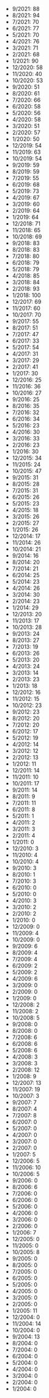 *  9/2021: 88
*  8/2021: 94
*  7/2021: 70
*  6/2021: 77
*  5/2021: 70
*  4/2021: 76
*  3/2021: 71
*  2/2021: 68
*  1/2021: 90
*  12/2020: 58
*  11/2020: 40
*  10/2020: 53
*  9/2020: 51
*  8/2020: 61
*  7/2020: 66
*  6/2020: 58
*  5/2020: 56
*  4/2020: 58
*  3/2020: 51
*  2/2020: 57
*  1/2020: 50
*  12/2019: 54
*  11/2019: 63
*  10/2019: 54
*  9/2019: 59
*  8/2019: 59
*  7/2019: 55
*  6/2019: 68
*  5/2019: 73
*  4/2019: 67
*  3/2019: 60
*  2/2019: 64
*  1/2019: 64
*  12/2018: 71
*  11/2018: 65
*  10/2018: 69
*  9/2018: 83
*  8/2018: 83
*  7/2018: 80
*  6/2018: 79
*  5/2018: 79
*  4/2018: 85
*  3/2018: 84
*  2/2018: 93
*  1/2018: 100
*  12/2017: 69
*  11/2017: 60
*  10/2017: 70
*  9/2017: 55
*  8/2017: 51
*  7/2017: 47
*  6/2017: 33
*  5/2017: 54
*  4/2017: 31
*  3/2017: 29
*  2/2017: 41
*  1/2017: 30
*  12/2016: 25
*  11/2016: 36
*  10/2016: 27
*  9/2016: 25
*  8/2016: 35
*  7/2016: 32
*  6/2016: 34
*  5/2016: 23
*  4/2016: 30
*  3/2016: 33
*  2/2016: 23
*  1/2016: 30
*  12/2015: 34
*  11/2015: 24
*  10/2015: 47
*  9/2015: 31
*  8/2015: 28
*  7/2015: 31
*  6/2015: 26
*  5/2015: 23
*  4/2015: 18
*  3/2015: 26
*  2/2015: 27
*  1/2015: 26
*  12/2014: 17
*  11/2014: 26
*  10/2014: 21
*  9/2014: 16
*  8/2014: 20
*  7/2014: 21
*  6/2014: 25
*  5/2014: 23
*  4/2014: 26
*  3/2014: 30
*  2/2014: 23
*  1/2014: 29
*  12/2013: 20
*  11/2013: 17
*  10/2013: 28
*  9/2013: 24
*  8/2013: 27
*  7/2013: 19
*  6/2013: 26
*  5/2013: 20
*  4/2013: 24
*  3/2013: 14
*  2/2013: 23
*  1/2013: 18
*  12/2012: 16
*  11/2012: 15
*  10/2012: 23
*  9/2012: 23
*  8/2012: 20
*  7/2012: 20
*  6/2012: 17
*  5/2012: 19
*  4/2012: 14
*  3/2012: 12
*  2/2012: 13
*  1/2012: 11
*  12/2011: 14
*  11/2011: 10
*  10/2011: 17
*  9/2011: 14
*  8/2011: 9
*  7/2011: 11
*  6/2011: 8
*  5/2011: 1
*  4/2011: 2
*  3/2011: 3
*  2/2011: 4
*  1/2011: 0
*  12/2010: 3
*  11/2010: 4
*  10/2010: 4
*  9/2010: 3
*  8/2010: 1
*  7/2010: 3
*  6/2010: 0
*  5/2010: 0
*  4/2010: 3
*  3/2010: 2
*  2/2010: 2
*  1/2010: 0
*  12/2009: 0
*  11/2009: 4
*  10/2009: 0
*  9/2009: 6
*  8/2009: 4
*  7/2009: 4
*  6/2009: 2
*  5/2009: 2
*  4/2009: 6
*  3/2009: 0
*  2/2009: 0
*  1/2009: 0
*  12/2008: 2
*  11/2008: 2
*  10/2008: 5
*  9/2008: 0
*  8/2008: 0
*  7/2008: 6
*  6/2008: 6
*  5/2008: 6
*  4/2008: 3
*  3/2008: 3
*  2/2008: 12
*  1/2008: 9
*  12/2007: 13
*  11/2007: 19
*  10/2007: 3
*  9/2007: 7
*  8/2007: 4
*  7/2007: 8
*  6/2007: 0
*  5/2007: 0
*  4/2007: 0
*  3/2007: 0
*  2/2007: 0
*  1/2007: 5
*  12/2006: 5
*  11/2006: 10
*  10/2006: 5
*  9/2006: 0
*  8/2006: 6
*  7/2006: 0
*  6/2006: 0
*  5/2006: 0
*  4/2006: 0
*  3/2006: 0
*  2/2006: 0
*  1/2006: 7
*  12/2005: 0
*  11/2005: 0
*  10/2005: 8
*  9/2005: 0
*  8/2005: 0
*  7/2005: 0
*  6/2005: 0
*  5/2005: 0
*  4/2005: 0
*  3/2005: 0
*  2/2005: 0
*  1/2005: 11
*  12/2004: 0
*  11/2004: 14
*  10/2004: 0
*  9/2004: 13
*  8/2004: 0
*  7/2004: 0
*  6/2004: 0
*  5/2004: 0
*  4/2004: 0
*  3/2004: 0
*  2/2004: 0
*  1/2004: 0